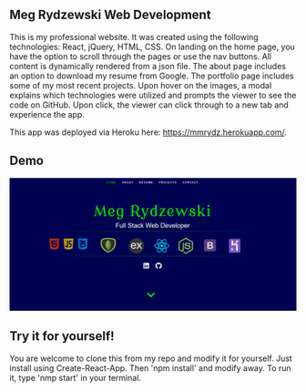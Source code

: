 Meg Rydzewski Web Development
-----------------------------

This is my professional website. It was created using the following technologies: React, jQuery, HTML, CSS.  On landing on the home page, you have the option to scroll through the pages or use the nav buttons. All content is dynamically rendered from a json file. The about page includes an option to download my resume from Google.  The portfolio page includes some of my most recent projects. Upon hover on the images, a modal explains which technologies were utilized and prompts the viewer to see the code on GitHub. Upon click, the viewer can click through to a new tab and experience the app.  

This app was deployed via Heroku here: https://mmrydz.herokuapp.com/.

Demo
---- 
![](PortfolioSiteDemo.gif)

Try it for yourself!
--------------------
You are welcome to clone this from my repo and modify it for yourself.  Just install using Create-React-App. Then 'npm install' and modify away. To run it, type 'nmp start' in your terminal.

